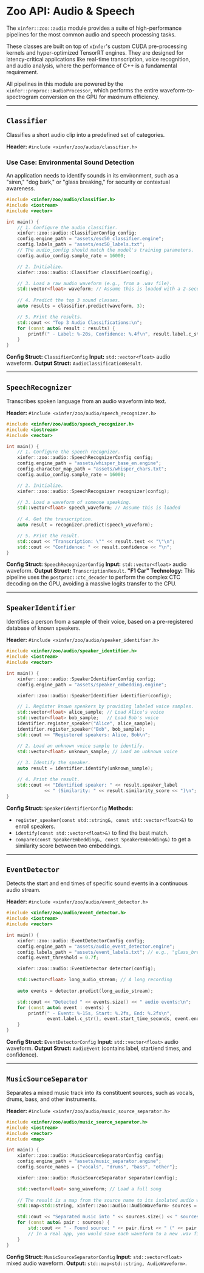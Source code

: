 # Zoo API: Audio & Speech

The `xinfer::zoo::audio` module provides a suite of high-performance pipelines for the most common audio and speech processing tasks.

These classes are built on top of `xInfer`'s custom CUDA pre-processing kernels and hyper-optimized TensorRT engines. They are designed for latency-critical applications like real-time transcription, voice recognition, and audio analysis, where the performance of C++ is a fundamental requirement.

All pipelines in this module are powered by the `xinfer::preproc::AudioProcessor`, which performs the entire waveform-to-spectrogram conversion on the GPU for maximum efficiency.

---

## `Classifier`

Classifies a short audio clip into a predefined set of categories.

**Header:** `#include <xinfer/zoo/audio/classifier.h>`

### Use Case: Environmental Sound Detection

An application needs to identify sounds in its environment, such as a "siren," "dog bark," or "glass breaking," for security or contextual awareness.

```cpp
#include <xinfer/zoo/audio/classifier.h>
#include <iostream>
#include <vector>

int main() {
    // 1. Configure the audio classifier.
    xinfer::zoo::audio::ClassifierConfig config;
    config.engine_path = "assets/esc50_classifier.engine";
    config.labels_path = "assets/esc50_labels.txt";
    // The audio_config should match the model's training parameters.
    config.audio_config.sample_rate = 16000;

    // 2. Initialize.
    xinfer::zoo::audio::Classifier classifier(config);

    // 3. Load a raw audio waveform (e.g., from a .wav file).
    std::vector<float> waveform; // Assume this is loaded with a 2-second audio clip
    
    // 4. Predict the top 3 sound classes.
    auto results = classifier.predict(waveform, 3);

    // 5. Print the results.
    std::cout << "Top 3 Audio Classifications:\n";
    for (const auto& result : results) {
        printf(" - Label: %-20s, Confidence: %.4f\n", result.label.c_str(), result.confidence);
    }
}
```
**Config Struct:** `ClassifierConfig`
**Input:** `std::vector<float>` audio waveform.
**Output Struct:** `AudioClassificationResult`.

---

## `SpeechRecognizer`

Transcribes spoken language from an audio waveform into text.

**Header:** `#include <xinfer/zoo/audio/speech_recognizer.h>`

```cpp
#include <xinfer/zoo/audio/speech_recognizer.h>
#include <iostream>
#include <vector>

int main() {
    // 1. Configure the speech recognizer.
    xinfer::zoo::audio::SpeechRecognizerConfig config;
    config.engine_path = "assets/whisper_base_en.engine";
    config.character_map_path = "assets/whisper_chars.txt";
    config.audio_config.sample_rate = 16000;

    // 2. Initialize.
    xinfer::zoo::audio::SpeechRecognizer recognizer(config);

    // 3. Load a waveform of someone speaking.
    std::vector<float> speech_waveform; // Assume this is loaded
    
    // 4. Get the transcription.
    auto result = recognizer.predict(speech_waveform);

    // 5. Print the result.
    std::cout << "Transcription: \"" << result.text << "\"\n";
    std::cout << "Confidence: " << result.confidence << "\n";
}
```
**Config Struct:** `SpeechRecognizerConfig`
**Input:** `std::vector<float>` audio waveform.
**Output Struct:** `TranscriptionResult`.
**"F1 Car" Technology:** This pipeline uses the `postproc::ctc_decoder` to perform the complex CTC decoding on the GPU, avoiding a massive logits transfer to the CPU.

---

## `SpeakerIdentifier`

Identifies a person from a sample of their voice, based on a pre-registered database of known speakers.

**Header:** `#include <xinfer/zoo/audio/speaker_identifier.h>`

```cpp
#include <xinfer/zoo/audio/speaker_identifier.h>
#include <iostream>
#include <vector>

int main() {
    xinfer::zoo::audio::SpeakerIdentifierConfig config;
    config.engine_path = "assets/speaker_embedding.engine";

    xinfer::zoo::audio::SpeakerIdentifier identifier(config);

    // 1. Register known speakers by providing labeled voice samples.
    std::vector<float> alice_sample; // Load Alice's voice
    std::vector<float> bob_sample;   // Load Bob's voice
    identifier.register_speaker("Alice", alice_sample);
    identifier.register_speaker("Bob", bob_sample);
    std::cout << "Registered speakers: Alice, Bob\n";

    // 2. Load an unknown voice sample to identify.
    std::vector<float> unknown_sample; // Load an unknown voice
    
    // 3. Identify the speaker.
    auto result = identifier.identify(unknown_sample);

    // 4. Print the result.
    std::cout << "Identified speaker: " << result.speaker_label
              << " (Similarity: " << result.similarity_score << ")\n";
}
```
**Config Struct:** `SpeakerIdentifierConfig`
**Methods:**
- `register_speaker(const std::string&, const std::vector<float>&)` to enroll speakers.
- `identify(const std::vector<float>&)` to find the best match.
- `compare(const SpeakerEmbedding&, const SpeakerEmbedding&)` to get a similarity score between two embeddings.

---

## `EventDetector`

Detects the start and end times of specific sound events in a continuous audio stream.

**Header:** `#include <xinfer/zoo/audio/event_detector.h>`

```cpp
#include <xinfer/zoo/audio/event_detector.h>
#include <iostream>
#include <vector>

int main() {
    xinfer::zoo::audio::EventDetectorConfig config;
    config.engine_path = "assets/audio_event_detector.engine";
    config.labels_path = "assets/event_labels.txt"; // e.g., "glass_break", "siren"
    config.event_threshold = 0.7f;

    xinfer::zoo::audio::EventDetector detector(config);

    std::vector<float> long_audio_stream; // A long recording
    
    auto events = detector.predict(long_audio_stream);

    std::cout << "Detected " << events.size() << " audio events:\n";
    for (const auto& event : events) {
        printf(" - Event: %-15s, Start: %.2fs, End: %.2fs\n",
               event.label.c_str(), event.start_time_seconds, event.end_time_seconds);
    }
}
```
**Config Struct:** `EventDetectorConfig`
**Input:** `std::vector<float>` audio waveform.
**Output Struct:** `AudioEvent` (contains label, start/end times, and confidence).

---

## `MusicSourceSeparator`

Separates a mixed music track into its constituent sources, such as vocals, drums, bass, and other instruments.

**Header:** `#include <xinfer/zoo/audio/music_source_separator.h>`

```cpp
#include <xinfer/zoo/audio/music_source_separator.h>
#include <iostream>
#include <vector>
#include <map>

int main() {
    xinfer::zoo::audio::MusicSourceSeparatorConfig config;
    config.engine_path = "assets/music_separator.engine";
    config.source_names = {"vocals", "drums", "bass", "other"};

    xinfer::zoo::audio::MusicSourceSeparator separator(config);

    std::vector<float> song_waveform; // Load a full song
    
    // The result is a map from the source name to its isolated audio waveform.
    std::map<std::string, xinfer::zoo::audio::AudioWaveform> sources = separator.predict(song_waveform);

    std::cout << "Separated music into " << sources.size() << " sources:\n";
    for (const auto& pair : sources) {
        std::cout << " - Found source: " << pair.first << " (" << pair.second.size() << " samples)\n";
        // In a real app, you would save each waveform to a new .wav file.
    }
}
```
**Config Struct:** `MusicSourceSeparatorConfig`
**Input:** `std::vector<float>` mixed audio waveform.
**Output:** `std::map<std::string, AudioWaveform>`.